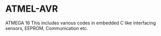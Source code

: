 # ATMEL-AVR
ATMEGA 16
This includes various codes in embedded C like interfacing sensors, EEPROM, Communication etc.

